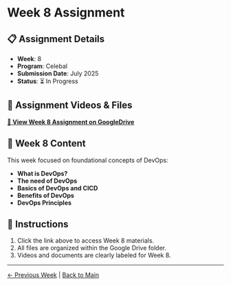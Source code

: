 # Week 8 Assignment

## 📋 Assignment Details
- **Week**: 8
- **Program**: Celebal
- **Submission Date**: July 2025
- **Status**: ⏳ In Progress

## 🎥 Assignment Videos & Files
**[📁 View Week 8 Assignment on GoogleDrive]()**

## 📝 Week 8 Content
This week focused on foundational concepts of DevOps:
- **What is DevOps?**
- **The need of DevOps**
- **Basics of DevOps and CICD**
- **Benefits of DevOps**
- **DevOps Principles**

## 📖 Instructions
1. Click the link above to access Week 8 materials.
2. All files are organized within the Google Drive folder.
3. Videos and documents are clearly labeled for Week 8.

---
[← Previous Week](../Week-7/README.md) | [Back to Main](../README.md)
